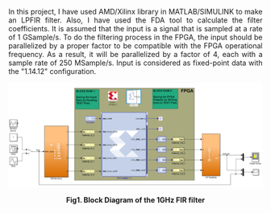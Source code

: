 <p align="justify"> In this project, I have used AMD/Xilinx library in MATLAB/SIMULINK to make an LPFIR filter. Also, I have used the FDA tool to calculate the filter coefficients. It is assumed that the input is a signal that is sampled at a rate of 1 GSample/s. To do the filtering process in the FPGA, the input should be parallelized by a proper factor to be compatible with the FPGA operational frequency. As a result, it will be parallelized by a factor of 4, each with a sample rate of 250 MSample/s. Input is considered as fixed-point data with the "1.14.12" configuration. </p>

![Example Image](Images/Simulink_Block_Level.png)

**<p align="center">Fig1. Block Diagram of the 1GHz FIR filter </p>**
<br>

